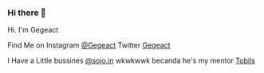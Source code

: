 ### Hi there 👋
Hi. I'm Gegeact

Find Me on 
Instagram [@Gegeact](https://www.instagram.com/gegeact)
Twitter [Gegeact](https://Twitter.com/gegeact)

I Have a Little bussines [@sojo.in](https://Instagram.com/Sojo.in)
wkwkwwk becanda
he's my mentor [Tobils](https://Github.com/Tobils)
